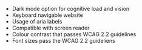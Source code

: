 - Dark mode option for cognitive load and vision
- Keyboard navigable website
- Usage of aria labels
- Compatible with screen reader
- Colour contrast that passes WCAG 2.2 guidelines
- Font sizes pass the WCAG 2.2 guideliens